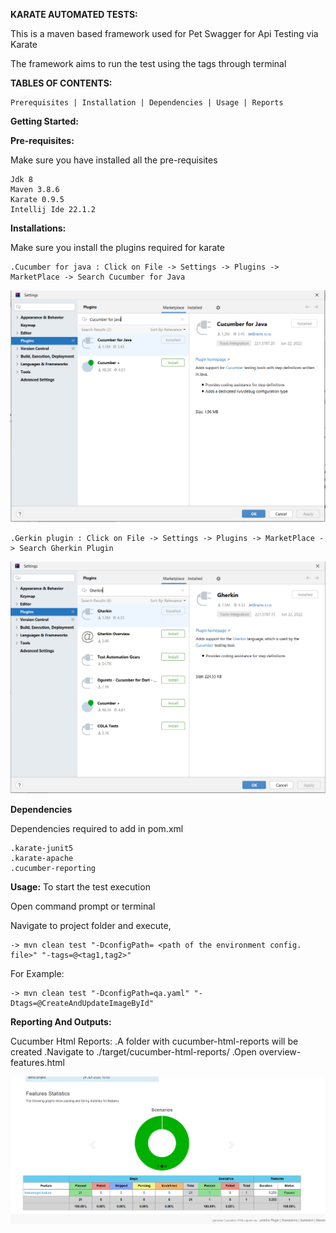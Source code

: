 **KARATE AUTOMATED TESTS:**

This is a maven based framework used for Pet Swagger for Api Testing via Karate

The framework aims to run the test using the tags through terminal

**TABLES OF CONTENTS:**
    
    Prerequisites | Installation | Dependencies | Usage | Reports

**Getting Started:**

**Pre-requisites:**
    
   Make sure you have installed all the pre-requisites
    
    Jdk 8 
    Maven 3.8.6
    Karate 0.9.5
    Intellij Ide 22.1.2

**Installations:**
 
   Make sure you install the plugins required for karate
    
    .Cucumber for java : Click on File -> Settings -> Plugins -> MarketPlace -> Search Cucumber for Java

![img.png](./read-me/img.png)

    .Gerkin plugin : Click on File -> Settings -> Plugins -> MarketPlace -> Search Gherkin Plugin

![img.png](./read-me/img_1.png)


**Dependencies**

   Dependencies required to add in pom.xml    

    .karate-junit5
    .karate-apache
    .cucumber-reporting
    	
**Usage:**
To start the test execution 

   Open command prompt or terminal

   Navigate to project folder and execute,

    -> mvn clean test "-DconfigPath= <path of the environment config. file>" "-tags=@<tag1,tag2>"

   For Example:

    -> mvn clean test "-DconfigPath=qa.yaml" "-Dtags=@CreateAndUpdateImageById"
		
**Reporting And Outputs:**

 Cucumber Html Reports:
  .A folder with cucumber-html-reports will be created
  .Navigate to ./target/cucumber-html-reports/
  .Open overview-features.html

![img_1.png](./read-me/img_2.png)
 

